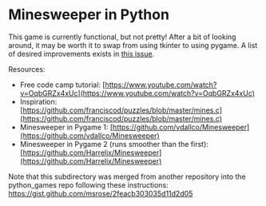 # Minesweeper in Python

This game is currently functional, but not pretty! After a bit of looking around, it may be worth it to swap from using tkinter to using pygame. A list of desired improvements exists in [this issue](https://github.com/dgumustel/python_games/issues/1). 

Resources:
- Free code camp tutorial: [https://www.youtube.com/watch?v=OqbGRZx4xUc](https://www.youtube.com/watch?v=OqbGRZx4xUc)
- Inspiration: [https://github.com/franciscod/puzzles/blob/master/mines.c](https://github.com/franciscod/puzzles/blob/master/mines.c)
- Minesweeper in Pygame 1: [https://github.com/vdallco/Minesweeper](https://github.com/vdallco/Minesweeper)
- Minesweeper in Pygame 2 (runs smoother than the first): [https://github.com/Harrelix/Minesweeper](https://github.com/Harrelix/Minesweeper)

Note that this subdirectory was merged from another repository into the python_games repo following these instructions: https://gist.github.com/msrose/2feacb303035d11d2d05 
